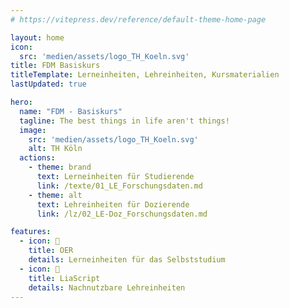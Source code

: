 ```yaml
---
# https://vitepress.dev/reference/default-theme-home-page

layout: home
icon: 
  src: 'medien/assets/logo_TH_Koeln.svg'
title: FDM Basiskurs
titleTemplate: Lerneinheiten, Lehreinheiten, Kursmaterialien
lastUpdated: true

hero:
  name: "FDM - Basiskurs"
  tagline: The best things in life aren't things!
  image:
    src: 'medien/assets/logo_TH_Koeln.svg'
    alt: TH Köln
  actions:
    - theme: brand
      text: Lerneinheiten für Studierende
      link: /texte/01_LE_Forschungsdaten.md
    - theme: alt
      text: Lehreinheiten für Dozierende
      link: /lz/02_LE-Doz_Forschungsdaten.md

features:
  - icon: 🪼 
    title: OER
    details: Lerneinheiten für das Selbststudium
  - icon: 🐬
    title: LiaScript
    details: Nachnutzbare Lehreinheiten
---
```


